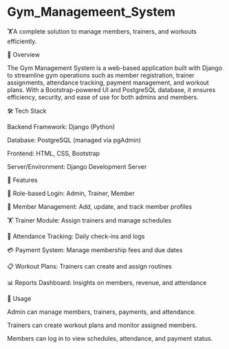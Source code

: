 # Gym_Managemeent_System
🏋️A complete solution to manage members, trainers, and workouts efficiently.

📌 Overview

The Gym Management System is a web-based application built with Django to streamline gym operations such as member registration, trainer assignments, attendance tracking, payment management, and workout plans. With a Bootstrap-powered UI and PostgreSQL database, it ensures efficiency, security, and ease of use for both admins and members.

🛠️ Tech Stack

Backend Framework: Django (Python)

Database: PostgreSQL (managed via pgAdmin)

Frontend: HTML, CSS, Bootstrap

Server/Environment: Django Development Server

🚀 Features

🔑 Role-based Login: Admin, Trainer, Member

👤 Member Management: Add, update, and track member profiles

🏋️ Trainer Module: Assign trainers and manage schedules

🏃 Attendance Tracking: Daily check-ins and logs

💳 Payment System: Manage membership fees and due dates

📋 Workout Plans: Trainers can create and assign routines

📊 Reports Dashboard: Insights on members, revenue, and attendance

🎯 Usage

Admin can manage members, trainers, payments, and attendance.

Trainers can create workout plans and monitor assigned members.

Members can log in to view schedules, attendance, and payment status.
